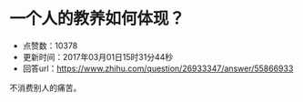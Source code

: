 # 一个人的教养如何体现？
- 点赞数：10378
- 更新时间：2017年03月01日15时31分44秒
- 回答url：https://www.zhihu.com/question/26933347/answer/55866933
<body>
 <p data-pid="f6Llygve">不消费别人的痛苦。</p>
</body>
